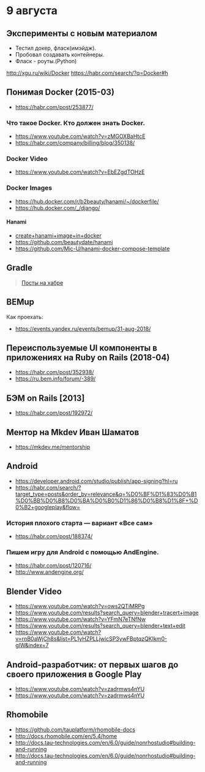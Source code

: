 # 9 августа

## Эксперименты с новым материалом

- Тестил докер, фласк(имэйдж).
- Пробовал создавать контейнеры.
- Фласк - роуты.(Python)

http://xgu.ru/wiki/Docker
https://habr.com/search/?q=Docker#h

## Понимая Docker (2015-03)

- https://habr.com/post/253877/

### Что такое Docker. Кто должен знать Docker.

- https://www.youtube.com/watch?v=zMGOXBaHtcE
- https://habr.com/company/billing/blog/350138/

### Docker Video

- https://www.youtube.com/watch?v=EbEZgdTOHzE

### Docker Images

- https://hub.docker.com/r/b2beauty/hanami/~/dockerfile/
- https://hub.docker.com/_/django/

#### Hanami

- [create+hanami+image+in+docker](https://www.google.com/search?newwindow=1&ei=0kpsW5HkOIeQmwWMmo6AAQ&q=create+hanami+image+in+docker&oq=create+hanami+image+in+docker&gs_l=psy-ab.3..33i22i29i30k1l7.199975.219400.0.219672.35.33.2.0.0.0.191.3608.0j29.29.0....0...1.1.64.psy-ab..4.28.3256...0j0i67k1j0i131k1j0i10k1j0i203k1j0i10i203k1j35i39k1j0i20i263k1j0i22i30k1j33i21k1j33i160k1.0.Ia1ih9IshBY)
- https://github.com/beautydate/hanami
- https://github.com/Mic-U/hanami-docker-compose-template

## Gradle

> [Посты на хабре](https://habr.com/hub/gradle/page2/)

## BEMup

Как проехать:

- https://events.yandex.ru/events/bemup/31-aug-2018/

## Переиспользуемые UI компоненты в приложениях на Ruby on Rails (2018-04)

- https://habr.com/post/352938/
- https://ru.bem.info/forum/-389/

## БЭМ on Rails [2013]

- https://habr.com/post/192972/

## Ментор на Mkdev Иван Шаматов

- https://mkdev.me/mentorship

## Android

- https://developer.android.com/studio/publish/app-signing?hl=ru
- https://habr.com/search/?target_type=posts&order_by=relevance&q=%D0%BF%D1%83%D0%B1%D0%BB%D0%B8%D0%BA%D0%B0%D1%86%D0%B8%D1%8F+%D0%B2+googleplay&flow=

### История плохого старта — вариант «Все сам»

- https://habr.com/post/188374/

### Пишем игру для Android c помощью AndEngine.

- https://habr.com/post/120716/
- http://www.andengine.org/

## Blender Video

- https://www.youtube.com/watch?v=ows2QTiMRPg
- https://www.youtube.com/results?search_query=blender+tracert+image
- https://www.youtube.com/watch?v=YFmN7eTNfNw
- https://www.youtube.com/results?search_query=blender+text+edit
- https://www.youtube.com/watch?v=rnB0aWjCh8s&list=PL1yHZPLLjwicSP3ywFBptqzQKIkm0-glW&index=7

## Android-разработчик: от первых шагов до своего приложения в Google Play

- https://www.youtube.com/watch?v=zadrmws4nYU
- https://www.youtube.com/watch?v=zadrmws4nYU

## Rhomobile

- https://github.com/tauplatform/rhomobile-docs
- http://docs.rhomobile.com/en/5.4/home
- http://docs.tau-technologies.com/en/6.0/guide/nonrhostudio#building-and-running
- http://docs.tau-technologies.com/en/6.0/guide/nonrhostudio#building-and-running